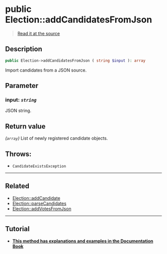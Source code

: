 # public Election::addCandidatesFromJson

> [Read it at the source](https://github.com/julien-boudry/Condorcet/blob/master/src/ElectionProcess/CandidatesProcess.php#L240)

## Description    

```php
public Election->addCandidatesFromJson ( string $input ): array
```

Import candidates from a JSON source.

## Parameter

### **input:** *`string`*   
JSON string.    


## Return value   

*(`array`)* List of newly registered candidate objects.



## Throws:   

* ```CandidateExistsException``` 

---------------------------------------

## Related

* [Election::addCandidate](/Docs/api-reference/Election%20Class/Election--addCandidate().md)    
* [Election::parseCandidates](/Docs/api-reference/Election%20Class/Election--parseCandidates().md)    
* [Election::addVotesFromJson](/Docs/api-reference/Election%20Class/Election--addVotesFromJson().md)    

---------------------------------------

## Tutorial

* **[This method has explanations and examples in the Documentation Book](https://docs.condorcet.io/book/3.AsPhpLibrary/4.Candidates)**    
